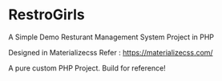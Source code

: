 # RestroGirls

A Simple Demo Resturant Management System Project in PHP

Designed in Materializecss Refer : https://materializecss.com/

A pure custom PHP Project. Build for reference!
